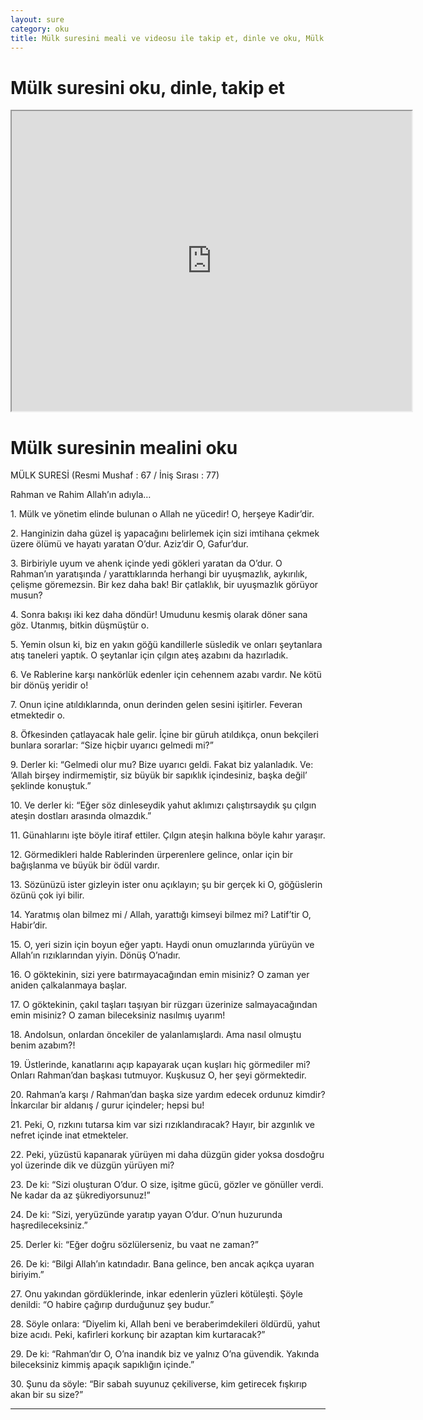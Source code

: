 ```yaml
---
layout: sure
category: oku
title: Mülk suresini meali ve videosu ile takip et, dinle ve oku, Mülk dinle, Mülk meali.
---
```


<div class="container">
  <div class="row">
    <div class="col-lg-12">
      <h1>Mülk suresini oku, dinle, takip et</h1>
      <div class="div-youtube-embed">
        <iframe width="640" height="480" src="https://www.youtube.com/embed/http://">frameborder="0" allowfullscreen></iframe>
      </div>
    </div>
  </div>

  <div class="row">
    <div class="col-lg-12">
      <h1>Mülk suresinin mealini oku</h1>
      <div><p></p><p></p><p>MÜLK SURESİ (Resmi Mushaf : 67 / İniş Sırası : 77)</p><p>Rahman ve Rahim Allah’ın adıyla…</p><p></p><p></p><p>1. Mülk ve yönetim elinde bulunan o Allah ne yücedir! O, herşeye Kadir’dir.</p><p></p><p></p><p>2. Hanginizin daha güzel iş yapacağını belirlemek için sizi imtihana çekmek üzere ölümü ve hayatı yaratan O’dur. Aziz’dir O, Gafur’dur.</p><p></p><p></p><p>3. Birbiriyle uyum ve ahenk içinde yedi gökleri yaratan da O’dur. O Rahman’ın yaratışında / yarattıklarında herhangi bir uyuşmazlık, aykırılık, çelişme göremezsin. Bir kez daha bak! Bir çatlaklık, bir uyuşmazlık görüyor musun?</p><p></p><p></p><p>4. Sonra bakışı iki kez daha döndür! Umudunu kesmiş olarak döner sana göz. Utanmış, bitkin düşmüştür o.</p><p></p><p></p><p>5. Yemin olsun ki, biz en yakın göğü kandillerle süsledik ve onları şeytanlara atış taneleri yaptık. O şeytanlar için çılgın ateş azabını da hazırladık.</p><p></p><p></p><p>6. Ve Rablerine karşı nankörlük edenler için cehennem azabı vardır. Ne kötü bir dönüş yeridir o!</p><p></p><p></p><p>7. Onun içine atıldıklarında, onun derinden gelen sesini işitirler. Feveran etmektedir o.</p><p></p><p></p><p>8. Öfkesinden çatlayacak hale gelir. İçine bir güruh atıldıkça, onun bekçileri bunlara sorarlar: “Size hiçbir uyarıcı gelmedi mi?”</p><p></p><p></p><p>9. Derler ki: “Gelmedi olur mu? Bize uyarıcı geldi. Fakat biz yalanladık. Ve: ‘Allah birşey indirmemiştir, siz büyük bir sapıklık içindesiniz, başka değil’ şeklinde konuştuk.”</p><p></p><p></p><p>10. Ve derler ki: “Eğer söz dinleseydik yahut aklımızı çalıştırsaydık şu çılgın ateşin dostları arasında olmazdık.”</p><p></p><p></p><p>11. Günahlarını işte böyle itiraf ettiler. Çılgın ateşin halkına böyle kahır yaraşır.</p><p></p><p></p><p>12. Görmedikleri halde Rablerinden ürperenlere gelince, onlar için bir bağışlanma ve büyük bir ödül vardır.</p><p></p><p></p><p>13. Sözünüzü ister gizleyin ister onu açıklayın; şu bir gerçek ki O, göğüslerin özünü çok iyi bilir.</p><p></p><p></p><p>14. Yaratmış olan bilmez mi / Allah, yarattığı kimseyi bilmez mi? Latif’tir O, Habir’dir.</p><p></p><p></p><p>15. O, yeri sizin için boyun eğer yaptı. Haydi onun omuzlarında yürüyün ve Allah’ın rızıklarından yiyin. Dönüş O’nadır.</p><p></p><p></p><p>16. O göktekinin, sizi yere batırmayacağından emin misiniz? O zaman yer aniden çalkalanmaya başlar.</p><p></p><p></p><p>17. O göktekinin, çakıl taşları taşıyan bir rüzgarı üzerinize salmayacağından emin misiniz? O zaman bileceksiniz nasılmış uyarım!</p><p></p><p></p><p>18. Andolsun, onlardan öncekiler de yalanlamışlardı. Ama nasıl olmuştu benim azabım?!</p><p></p><p></p><p>19. Üstlerinde, kanatlarını açıp kapayarak uçan kuşları hiç görmediler mi? Onları Rahman’dan başkası tutmuyor. Kuşkusuz O, her şeyi görmektedir.</p><p></p><p></p><p>20. Rahman’a karşı / Rahman’dan başka size yardım edecek ordunuz kimdir? İnkarcılar bir aldanış / gurur içindeler; hepsi bu!</p><p></p><p></p><p>21. Peki, O, rızkını tutarsa kim var sizi rızıklandıracak? Hayır, bir azgınlık ve nefret içinde inat etmekteler.</p><p></p><p></p><p>22. Peki, yüzüstü kapanarak yürüyen mi daha düzgün gider yoksa dosdoğru yol üzerinde dik ve düzgün yürüyen mi?</p><p></p><p></p><p>23. De ki: “Sizi oluşturan O’dur. O size, işitme gücü, gözler ve gönüller verdi. Ne kadar da az şükrediyorsunuz!”</p><p></p><p></p><p>24. De ki: “Sizi, yeryüzünde yaratıp yayan O’dur. O’nun huzurunda haşredileceksiniz.”</p><p></p><p></p><p>25. Derler ki: “Eğer doğru sözlülerseniz, bu vaat ne zaman?”</p><p></p><p></p><p>26. De ki: “Bilgi Allah’ın katındadır. Bana gelince, ben ancak açıkça uyaran biriyim.”</p><p></p><p></p><p>27. Onu yakından gördüklerinde, inkar edenlerin yüzleri kötüleşti. Şöyle denildi: “O habire çağırıp durduğunuz şey budur.”</p><p></p><p></p><p>28. Söyle onlara: “Diyelim ki, Allah beni ve beraberimdekileri öldürdü, yahut bize acıdı. Peki, kafirleri korkunç bir azaptan kim kurtaracak?”</p><p></p><p></p><p>29. De ki: “Rahman’dır O, O’na inandık biz ve yalnız O’na güvendik. Yakında bileceksiniz kimmiş apaçık sapıklığın içinde.”</p><p></p><p></p><p>30. Şunu da söyle: “Bir sabah suyunuz çekiliverse, kim getirecek fışkırıp akan bir su size?”</p><p></p><p></p></div>
    </div>
  </div>
</div>
<hr />